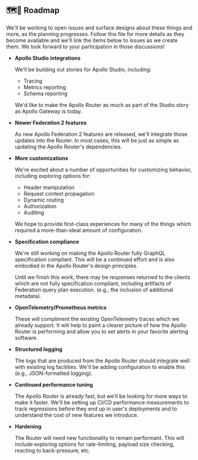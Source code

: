 ## 🗺️🔭 Roadmap

We'll be working to open issues and surface designs about these things and more, as the planning progresses.  Follow this file for more details as they become available and we'll link the items below to issues as we create them.  We look forward to your participation in those discussions!

- **Apollo Studio integrations**

  We'll be building out stories for Apollo Studio, including:
  
  - Tracing
  - Metrics reporting
  - Schema reporting
  
  We'd like to make the Apollo Router as much as part of the Studio story as Apollo Gateway is today.
  
- **Newer Federation 2 features**

  As new Apollo Federation 2 features are released, we'll integrate those updates into the Router.  In most cases, this will be just as simple as updating the Apollo Router's dependencies.

- **More customizations**

  We're excited about a number of opportunities for customizing behavior, including exploring options for:
  
   - Header manipulation
   - Request context propagation
   - Dynamic routing
   - Authorization
   - Auditing
   
  We hope to provide first-class experiences for many of the things which required a more-than-ideal amount of configuration.
  
- **Specification compliance**

  We're still working on making the Apollo Router fully GraphQL specification compliant.  This will be a continued effort and is also embodied in the Apollo Router's design principles.
  
  Until we finish this work, there may be responses returned to the clients which are not fully specification compliant, including artifacts of Federation query plan execution. (e.g., the inclusion of additional metadata).
  
- **OpenTelemetry/Prometheus metrics**

  These will compliment the existing OpenTelemetry traces which we already support. It will help to paint a clearer picture of how the Apollo Router is performing and allow you to set alerts in your favorite alerting software.

- **Structured logging**

  The logs that are produced from the Apollo Router should integrate well with existing log facilities.  We'll be adding configuration to enable this (e.g., JSON-formatted logging).

- **Continued performance tuning**

  The Apollo Router is already fast, but we'll be looking for more ways to make it faster.  We'll be setting up CI/CD performance measurements to track regressions before they end up in user's deployments and to understand the cost of new features we introduce.

- **Hardening**

  The Router will need new functionality to remain performant.  This will include exploring options for rate-limiting, payload size checking, reacting to back-pressure, etc.
